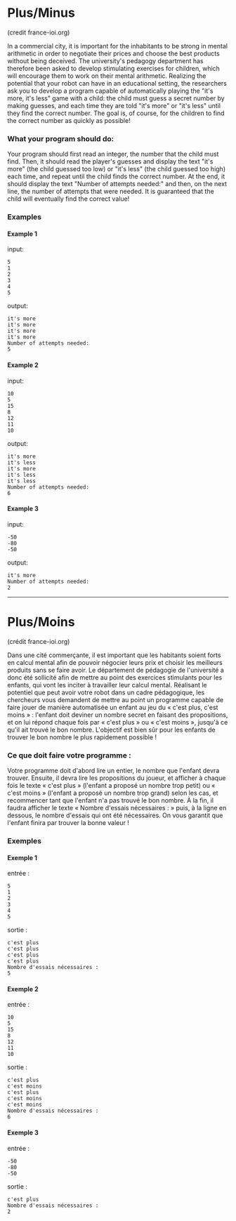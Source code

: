 # Plus/Minus
(credit france-ioi.org)

In a commercial city, it is important for the inhabitants to be strong in mental arithmetic in order to negotiate their prices and choose the best products without being deceived. The university's pedagogy department has therefore been asked to develop stimulating exercises for children, which will encourage them to work on their mental arithmetic.
Realizing the potential that your robot can have in an educational setting, the researchers ask you to develop a program capable of automatically playing the "it's more, it's less" game with a child: the child must guess a secret number by making guesses, and each time they are told "it's more" or "it's less" until they find the correct number.
The goal is, of course, for the children to find the correct number as quickly as possible!

### What your program should do:

Your program should first read an integer, the number that the child must find. Then, it should read the player's guesses and display the text "it's more" (the child guessed too low) or "it's less" (the child guessed too high) each time, and repeat until the child finds the correct number.
At the end, it should display the text "Number of attempts needed:" and then, on the next line, the number of attempts that were needed.
It is guaranteed that the child will eventually find the correct value!

### Examples

#### Example 1
input:
```
5
1
2
3
4
5
```
output:
```
it's more
it's more
it's more
it's more
Number of attempts needed:
5
```

#### Example 2
input:
```
10
5
15
8
12
11
10
```
output:
```
it's more
it's less
it's more
it's less
it's less
Number of attempts needed:
6
```

#### Example 3
input:
```
-50
-80
-50
```
output:
```
it's more
Number of attempts needed:
2
```

---

# Plus/Moins
(crédit france-ioi.org)

Dans une cité commerçante, il est important que les habitants soient forts en calcul mental afin de pouvoir négocier leurs prix et choisir les meilleurs produits sans se faire avoir. Le département de pédagogie de l'université a donc été sollicité afin de mettre au point des exercices stimulants pour les enfants, qui vont les inciter à travailler leur calcul mental.
Réalisant le potentiel que peut avoir votre robot dans un cadre pédagogique, les chercheurs vous demandent de mettre au point un programme capable de faire jouer de manière automatisée un enfant au jeu du « c'est plus, c'est moins » : l'enfant doit deviner un nombre secret en faisant des propositions, et on lui répond chaque fois par « c'est plus » ou « c'est moins », jusqu'à ce qu'il ait trouvé le bon nombre.
L'objectif est bien sûr pour les enfants de trouver le bon nombre le plus rapidement possible !

### Ce que doit faire votre programme :

Votre programme doit d'abord lire un entier, le nombre que l'enfant devra trouver. Ensuite, il devra lire les propositions du joueur, et afficher à chaque fois le texte « c'est plus » (l'enfant a proposé un nombre trop petit) ou « c'est moins » (l'enfant a proposé un nombre trop grand) selon les cas, et recommencer tant que l'enfant n'a pas trouvé le bon nombre.
À la fin, il faudra afficher le texte « Nombre d'essais nécessaires : » puis, à la ligne en dessous, le nombre d'essais qui ont été nécessaires.
On vous garantit que l'enfant finira par trouver la bonne valeur !

### Exemples

#### Exemple 1
entrée :
```
5
1
2
3
4
5
```
sortie :
```
c'est plus
c'est plus
c'est plus
c'est plus
Nombre d'essais nécessaires :
5
```

#### Exemple 2
entrée :
```
10
5
15
8
12
11
10
```
sortie :
```
c'est plus
c'est moins
c'est plus
c'est moins
c'est moins
Nombre d'essais nécessaires :
6
```

#### Exemple 3
entrée :
```
-50
-80
-50
```
sortie :
```
c'est plus
Nombre d'essais nécessaires :
2
```
